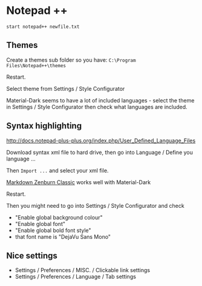 # Notepad ++

```
start notepad++ newfile.txt
```

## Themes

Create a themes sub folder so you have: `C:\Program Files\Notepad++\themes`

Restart.

Select theme from Settings / Style Configurator

Material-Dark seems to have a lot of included languages - select the theme in Settings / Style Configurator
then check what languages are included.

## Syntax highlighting

http://docs.notepad-plus-plus.org/index.php/User_Defined_Language_Files

Download syntax xml file to hard drive, then go into Language / Define you language ...

Then `Import ...` and select your xml file.

[Markdown Zenburn Classic](resources/NotepadPlusPlus-markdown.zenburn.classic.xml) works well with Material-Dark

Restart.

Then you might need to go into Settings / Style Configurator and check

-   "Enable global background colour"
-   "Enable global font"
-   "Enable global bold font style"
-   that font name is "DejaVu Sans Mono"

## Nice settings

-   Settings / Preferences / MISC. / Clickable link settings
-   Settings / Preferences / Language / Tab settings

